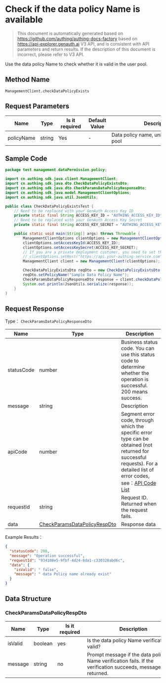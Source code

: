 # Check if the data policy Name is available

<!--
Warning ⚠️:
Do not modify this document directly,
https://github.com/Authing/authing-docs-factory
Use this project to generate
-->

<LastUpdated />

> This document is automatically generated based on https://github.com/authing/authing-docs-factory based on https://api-explorer.genauth.ai V3 API, and is consistent with API parameters and return results. If the description of this document is incorrect, please refer to V3 API.

Use the data policy Name to check whether it is valid in the user pool.

## Method Name

`ManagementClient.checkDataPolicyExists`

## Request Parameters

| Name       | Type   | <div style="width:80px">Is it required</div> | <div style="width:60px">Default Value</div> | <div style="width:300px">Description</div> | <div style="width:200px">Example Value</div> |
| ---------- | ------ | -------------------------------------------- | ------------------------------------------- | ------------------------------------------ | -------------------------------------------- |
| policyName | string | Yes                                          | -                                           | Data policy name, unique to the user pool  | `Example data policy name`                   |

## Sample Code

```java
package test.management.dataPermission.policy;

import cn.authing.sdk.java.client.ManagementClient;
import cn.authing.sdk.java.dto.CheckDataPolicyExistsDto;
import cn.authing.sdk.java.dto.CheckParamsDataPolicyResponseDto;
import cn.authing.sdk.java.model.ManagementClientOptions;
import cn.authing.sdk.java.util.JsonUtils;

public class CheckDataPolicyExistsTest {
    // Need to be replaced with your GenAuth Access Key ID
    private static final String ACCESS_KEY_ID = "AUTHING_ACCESS_KEY_ID";
    // Need to be replaced with your GenAuth Access Key Secret
    private static final String ACCESS_KEY_SECRET = "AUTHING_ACCESS_KEY_SECRET";

    public static void main(String[] args) throws Throwable {
        ManagementClientOptions clientOptions = new ManagementClientOptions();
        clientOptions.setAccessKeyId(ACCESS_KEY_ID);
        clientOptions.setAccessKeySecret(ACCESS_KEY_SECRET);
        // If you are a private deployment customer, you need to set the GenAuth service domain name
        // clientOptions.setHost("https://api.your-authing-service.com");
        ManagementClient client = new ManagementClient(clientOptions);

        CheckDataPolicyExistsDto reqDto = new CheckDataPolicyExistsDto();
        reqDto.setPolicyName("Sample Data Policy Name");
        CheckParamsDataPolicyResponseDto response = client.checkDataPolicyExists(reqDto);
        System.out.println(JsonUtils.serialize(response));
    }
}

```

## Request Response

Type： `CheckParamsDataPolicyResponseDto`

| Name       | Type                                                                     | Description                                                                                                                                                                                                                                                                                                                                       |
| ---------- | ------------------------------------------------------------------------ | ------------------------------------------------------------------------------------------------------------------------------------------------------------------------------------------------------------------------------------------------------------------------------------------------------------------------------------------------- |
| statusCode | number                                                                   | Business status code. You can use this status code to determine whether the operation is successful. 200 means success.                                                                                                                                                                                                                           |
| message    | string                                                                   | Description                                                                                                                                                                                                                                                                                                                                       |
| apiCode    | number                                                                   | Segment error code, through which the specific error type can be obtained (not returned for successful requests). For a detailed list of error codes, see：[API Code List](https://api-explorer.genauth.ai/?tag=group/%E5%BC%80%E5%8F%91%E5%87%86%E5%A4%87#tag/%E5%BC%80%E5%8F%91%E5%87%86%E5%A4%87/%E9%94%99%E8%AF%AF%E5%A4%84%E7%90%86/apiCode) |
| requestId  | string                                                                   | Request ID. Returned when the request fails.                                                                                                                                                                                                                                                                                                      |
| data       | <a href="#CheckParamsDataPolicyRespDto">CheckParamsDataPolicyRespDto</a> | Response data                                                                                                                                                                                                                                                                                                                                     |

Example Results：

```json
{
  "statusCode": 200,
  "message": "Operation successful",
  "requestId": "934108e5-9fbf-4d24-8da1-c330328abd6c",
  "data": {
    "isValid": " false",
    "message": " data Policy name already exist"
  }
}
```

## Data Structure

### <a id="CheckParamsDataPolicyRespDto"></a> CheckParamsDataPolicyRespDto

| Name    | Type    | <div style="width:80px">Is it required</div> | <div style="width:300px">Description</div>                                                                        | <div style="width:200px">Example Value</div> |
| ------- | ------- | -------------------------------------------- | ----------------------------------------------------------------------------------------------------------------- | -------------------------------------------- |
| isValid | boolean | yes                                          | Is the data policy Name verification valid?                                                                       | ` false`                                     |
| message | string  | no                                           | Prompt message if the data policy Name verification fails. If the verification succeeds, message is not returned. | ` data Policy name already exist`            |
